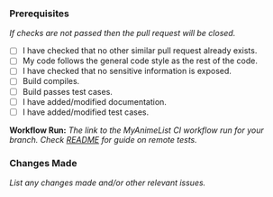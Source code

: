 ### Prerequisites
*If checks are not passed then the pull request will be closed.*
- [ ] I have checked that no other similar pull request already exists.
- [ ] My code follows the general code style as the rest of the code.
- [ ] I have checked that no sensitive information is exposed.
- [ ] Build compiles.
- [ ] Build passes test cases.
- [ ] I have added/modified documentation.
- [ ] I have added/modified test cases.

**Workflow Run:** *The link to the MyAnimeList CI workflow run for your branch. Check [README](https://github.com/Katsute/Mal4J#remote-tests) for guide on remote tests.*


### Changes Made
*List any changes made and/or other relevant issues.*


